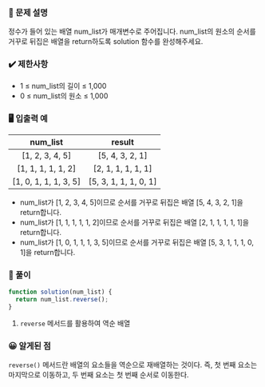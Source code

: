### 📝 문제 설명

정수가 들어 있는 배열 num_list가 매개변수로 주어집니다. num_list의 원소의 순서를 거꾸로 뒤집은 배열을 return하도록 solution 함수를 완성해주세요.

### ✔️ 제한사항

- 1 ≤ num_list의 길이 ≤ 1,000
- 0 ≤ num_list의 원소 ≤ 1,000

### 🖥️ 입출력 예

|       num_list        |        result         |
| :-------------------: | :-------------------: |
|    [1, 2, 3, 4, 5]    |    [5, 4, 3, 2, 1]    |
|  [1, 1, 1, 1, 1, 2]   |  [2, 1, 1, 1, 1, 1]   |
| [1, 0, 1, 1, 1, 3, 5] | [5, 3, 1, 1, 1, 0, 1] |

- num_list가 [1, 2, 3, 4, 5]이므로 순서를 거꾸로 뒤집은 배열 [5, 4, 3, 2, 1]을 return합니다.
- num_list가 [1, 1, 1, 1, 1, 2]이므로 순서를 거꾸로 뒤집은 배열 [2, 1, 1, 1, 1, 1]을 return합니다.
- num_list가 [1, 0, 1, 1, 1, 3, 5]이므로 순서를 거꾸로 뒤집은 배열 [5, 3, 1, 1, 1, 0, 1]을 return합니다.

### 🧐 풀이

```js
function solution(num_list) {
  return num_list.reverse();
}
```

1. `reverse` 메서드를 활용하여 역순 배열

### 😀 알게된 점

`reverse()` 메서드란 배열의 요소들을 역순으로 재배열하는 것이다. 즉, 첫 번째 요소는 마지막으로 이동하고, 두 번째 요소는 첫 번째 순서로 이동한다.
